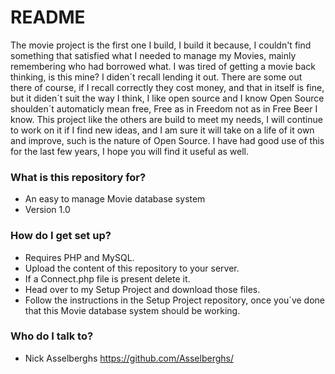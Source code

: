 # README #

The movie project is the first one I build, I build it because, I couldn't find something that satisfied what I needed to manage my Movies, mainly remembering who had borrowed what. I was tired of getting a movie back thinking, is this mine? I diden´t recall lending it out.
There are some out there of course, if I recall correctly they cost money, and that in itself is fine, but it diden´t suit the way I think, I like open source and I know
Open Source shoulden´t automaticly mean free, Free as in Freedom not as in Free Beer I know.
This project like the others are build to meet my needs, I will continue to work on it if I find new ideas, and I am sure it will take on a life of it own and improve, such is the nature of Open Source.
I have had good use of this for the last few years, I hope you will find it useful as well.

### What is this repository for? ###

* An easy to manage Movie database system
* Version 1.0

### How do I get set up? ###

* Requires PHP and MySQL.
* Upload the content of this repository to your server.
* If a Connect.php file is present delete it.
* Head over to my Setup Project and download those files.
* Follow the instructions in the Setup Project repository, once you´ve done that this Movie database system should be working.

### Who do I talk to? ###

* Nick Asselberghs https://github.com/Asselberghs/
